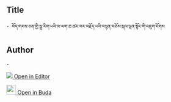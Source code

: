 ## Title
	- བོད་གངས་ཅན་གྱི་སྒྲ་རིག་པའི་མ་ལག་ཆ་ཚང་བར་བརྗོད་པའི་བསྟན་བཅོས་སྐལ་ལྡན་སྟོང་གི་འཇུག་ངོགས

## Author
	- 



[<img src="https://img.icons8.com/color/25/000000/edit-property.png"> Open in Editor](http://editor.openpecha.org/P000688)

[<img width="25" src="https://library.bdrc.io/icons/BUDA-small.svg"> Open in Buda](https://library.bdrc.io/show/bdr:IE0OPP000688)
